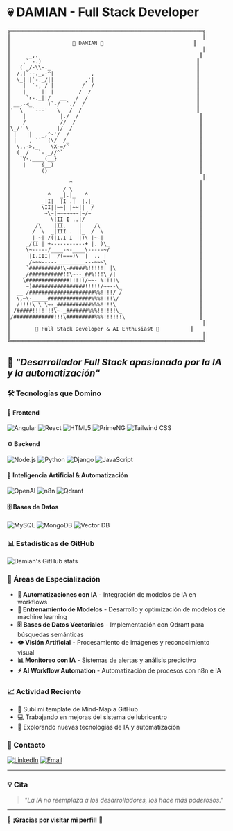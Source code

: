 # 💀 DAMIAN - Full Stack Developer

```
╔══════════════════════════════════════════════════════════════╗
║                                                              ║
║                    🏰 DAMIAN 🏰                             ║
║                                                              ║
║      _,.                                                    ║
║    ,` -.)                                                  ║
║   ( _/-\\-._                                               ║
║  /,|`--._,-^|            ,                                 ║
║  \_| |`-._/||          ,'|                                 ║
║    |  `-, / |         /  /                                 ║
║    |     || |        /  /                                  ║
║     `r-._||/   __   /  /                                   ║
║ __,-<_     )`-/  `./  /                                    ║
║'  \   `---'   \   /  /                                     ║
║    |           |./  /                                       ║
║    /           //  /                                        ║
║\_/' \         |/  /                                         ║
║ |    |   _,^-'/  /                                          ║
║ |    , ``  (\/  /_                                          ║
║  \,.->._    \X-=/^                                          ║
║  (  /   `-._//^`                                            ║
║   `Y-.____(__}                                              ║
║    |     {__)                                               ║
║          ()                                                 ║
║                                                              ║
║                   ^                                         ║
║                 / \                                         ║
║            ^   _|.|_   ^                                    ║
║          _|I|  |I .|  |.|_                                  ║
║          \II||~~| |~~||  /                                  ║
║           ~\~|~~~~~~~|~/~                                   ║
║             \|II I ..|/                                     ║
║        /\    |II.    |    /\                                ║
║       /  \  _|III .  |_  /  \                               ║
║       |-~| /(|I.I I  |)\ |~-|                               ║
║     _/(I | +-----------+ |. )\_                             ║
║     \~-----/____-~-____\-----~/                             ║
║      |I.III|  /(===)\  |  .. |                              ║
║      /~~~-----_________---~~~\                              ║
║     `##########!\-#####%!!!!!| |\                           ║
║    _/###########!!\~~-_##%!!!\_/|                           ║
║    \##############!!!!!/~~-_%!!!!\                          ║
║     ~)#################!!!!!/~~--\_                         ║
║  __ /#####################%%!!!!/ /                         ║
║  \,~\-_____##############%%%!!!!\/                          ║
║  /!!!!\ \ \~-_###########%%%!!!!\                           ║
║ /#####!!!!!!!\~-_#######%%%!!!!!!\_                         ║
║/#############!!!\#########%%%!!!!!!\                        ║
║                                                              ║
║        🖤 Full Stack Developer & AI Enthusiast 🖤          ║
║                                                              ║
╚══════════════════════════════════════════════════════════════╝
```

## 🚀 *"Desarrollador Full Stack apasionado por la IA y la automatización"*

### 🛠️ Tecnologías que Domino

#### 🎨 Frontend
![Angular](https://img.shields.io/badge/Angular-DD0031?style=for-the-badge&logo=angular&logoColor=white)
![React](https://img.shields.io/badge/React-20232A?style=for-the-badge&logo=react&logoColor=61DAFB)
![HTML5](https://img.shields.io/badge/HTML5-E34F26?style=for-the-badge&logo=html5&logoColor=white)
![PrimeNG](https://img.shields.io/badge/PrimeNG-FF6B35?style=for-the-badge&logo=primeng&logoColor=white)
![Tailwind CSS](https://img.shields.io/badge/Tailwind_CSS-38B2AC?style=for-the-badge&logo=tailwind-css&logoColor=white)

#### ⚙️ Backend
![Node.js](https://img.shields.io/badge/Node.js-43853D?style=for-the-badge&logo=node.js&logoColor=white)
![Python](https://img.shields.io/badge/Python-3776AB?style=for-the-badge&logo=python&logoColor=white)
![Django](https://img.shields.io/badge/Django-092E20?style=for-the-badge&logo=django&logoColor=white)
![JavaScript](https://img.shields.io/badge/JavaScript-F7DF1E?style=for-the-badge&logo=javascript&logoColor=black)

#### 🤖 Inteligencia Artificial & Automatización
![OpenAI](https://img.shields.io/badge/OpenAI-412991?style=for-the-badge&logo=openai&logoColor=white)
![n8n](https://img.shields.io/badge/n8n-FF6B35?style=for-the-badge&logo=n8n&logoColor=white)
![Qdrant](https://img.shields.io/badge/Qdrant-FF6B35?style=for-the-badge&logo=qdrant&logoColor=white)

#### 🗄️ Bases de Datos
![MySQL](https://img.shields.io/badge/MySQL-00000F?style=for-the-badge&logo=mysql&logoColor=white)
![MongoDB](https://img.shields.io/badge/MongoDB-4EA94B?style=for-the-badge&logo=mongodb&logoColor=white)
![Vector DB](https://img.shields.io/badge/Vector_DB-FF6B35?style=for-the-badge&logo=vector&logoColor=white)

### 📊 Estadísticas de GitHub

![Damian's GitHub stats](https://github-readme-stats.vercel.app/api?username=Damian211997&show_icons=true&theme=dark&bg_color=0d1117&text_color=ffffff&icon_color=ff6b6b&title_color=ff6b6b)



### 🌟 Áreas de Especialización

- **🤖 Automatizaciones con IA** - Integración de modelos de IA en workflows
- **🧠 Entrenamiento de Modelos** - Desarrollo y optimización de modelos de machine learning
- **🗄️ Bases de Datos Vectoriales** - Implementación con Qdrant para búsquedas semánticas
- **👁️ Visión Artificial** - Procesamiento de imágenes y reconocimiento visual
- **📊 Monitoreo con IA** - Sistemas de alertas y análisis predictivo
- **⚡ AI Workflow Automation** - Automatización de procesos con n8n e IA

### 📈 Actividad Reciente

<!--START_SECTION:activity-->
- 🚀 Subí mi template de Mind-Map a GitHub
- 💻 Trabajando en mejoras del sistema de lubricentro
- 🤖 Explorando nuevas tecnologías de IA y automatización
<!--END_SECTION:activity-->

### 🤝 Contacto

[![LinkedIn](https://img.shields.io/badge/LinkedIn-0077B5?style=for-the-badge&logo=linkedin&logoColor=white)](https://linkedin.com/in/damian211997)
[![Email](https://img.shields.io/badge/Email-D14836?style=for-the-badge&logo=gmail&logoColor=white)](mailto:damian@example.com)

---

### 💡 Cita

> *"La IA no reemplaza a los desarrolladores, los hace más poderosos."*

---

🖤 **¡Gracias por visitar mi perfil!** 🖤

